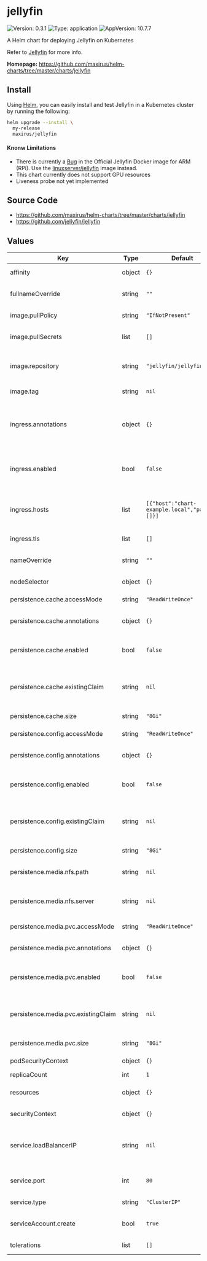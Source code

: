 # jellyfin

![Version: 0.3.1](https://img.shields.io/badge/Version-0.3.1-informational?style=flat-square) ![Type: application](https://img.shields.io/badge/Type-application-informational?style=flat-square) ![AppVersion: 10.7.7](https://img.shields.io/badge/AppVersion-10.7.7-informational?style=flat-square)

A Helm chart for deploying Jellyfin on Kubernetes

Refer to [Jellyfin](https://jellyfin.org) for more info.

**Homepage:** <https://github.com/maxirus/helm-charts/tree/master/charts/jellyfin>

## Install

Using [Helm](https://helm.sh), you can easily install and test Jellyfin in a
Kubernetes cluster by running the following:

```bash
helm upgrade --install \
  my-release
  maxirus/jellyfin
```

#### Knonw Limitations
- There is currently a [Bug](https://github.com/jellyfin/jellyfin/issues/2126) in the Official Jellyfin Docker image for ARM (RPi). Use the [linuxserver/jellyfin](https://hub.docker.com/r/linuxserver/jellyfin) image instead.
- This chart currently does not support GPU resources
- Liveness probe not yet implemented

## Source Code

* <https://github.com/maxirus/helm-charts/tree/master/charts/jellyfin>
* <https://github.com/jellyfin/jellyfin>

## Values

| Key | Type | Default | Description |
|-----|------|---------|-------------|
| affinity | object | `{}` | Set Pod affinity rules |
| fullnameOverride | string | `""` | Overrides the Full Name of resources |
| image.pullPolicy | string | `"IfNotPresent"` | Docker image pull policy |
| image.pullSecrets | list | `[]` | Secrets to use when pulling Docker images |
| image.repository | string | `"jellyfin/jellyfin"` | Docker registry/repository to pull the image from |
| image.tag | string | `nil` | Overrides the default tag used |
| ingress.annotations | object | `{}` | annotations to configure your Ingress. See your Ingress Controller's Docs for more info. |
| ingress.enabled | bool | `false` | Enables the use of an Ingress Controller to front the Service and provide HTTPS |
| ingress.hosts | list | `[{"host":"chart-example.local","paths":[]}]` | list of hosts and their paths that ingress controller should repsond to. |
| ingress.tls | list | `[]` | list of TLS configurations |
| nameOverride | string | `""` | Overrides the name of resources |
| nodeSelector | object | `{}` | Node Selector configuration |
| persistence.cache.accessMode | string | `"ReadWriteOnce"` | [access mode](https://kubernetes.io/docs/concepts/storage/persistent-volumes/#access-modes) to use for the PVC |
| persistence.cache.annotations | object | `{}` | (Optional) annotations to add to the PVC |
| persistence.cache.enabled | bool | `false` | Enables persistence for the config directory |
| persistence.cache.existingClaim | string | `nil` | Set to use an existing PVC instead of creating a new one. |
| persistence.cache.size | string | `"8Gi"` | size/capacity of the PVC |
| persistence.config.accessMode | string | `"ReadWriteOnce"` | [access mode](https://kubernetes.io/docs/concepts/storage/persistent-volumes/#access-modes) to use for the PVC |
| persistence.config.annotations | object | `{}` | (Optional) annotations to add to the PVC |
| persistence.config.enabled | bool | `false` | Enables persistence for the config directory |
| persistence.config.existingClaim | string | `nil` | Set to use an existing PVC instead of creating a new one. |
| persistence.config.size | string | `"8Gi"` | size/capacity of the PVC |
| persistence.media.nfs.path | string | `nil` | Path of NFS Share to mount for Media |
| persistence.media.nfs.server | string | `nil` | Host or IP address of the NFS Share to mount for Media |
| persistence.media.pvc.accessMode | string | `"ReadWriteOnce"` | [access mode](https://kubernetes.io/docs/concepts/storage/persistent-volumes/#access-modes) to use for the PVC |
| persistence.media.pvc.annotations | object | `{}` | (Optional) annotations to add to the PVC |
| persistence.media.pvc.enabled | bool | `false` | Enables persistence of for the media directory |
| persistence.media.pvc.existingClaim | string | `nil` | Set to use an existing PVC instead of creating a new one. |
| persistence.media.pvc.size | string | `"8Gi"` | size/capacity of the PVC |
| podSecurityContext | object | `{}` | Set Pod security contexts |
| replicaCount | int | `1` |  |
| resources | object | `{}` | Set resource limits/requests for the Pod(s) |
| securityContext | object | `{}` | Set Security Context |
| service.loadBalancerIP | string | `nil` | Set specific IP address for LoadBalancer. `service.type` must be set to `LoadBalancer` |
| service.port | int | `80` | Port the Service should communicate on |
| service.type | string | `"ClusterIP"` | Type of Service to use |
| serviceAccount.create | bool | `true` | Specifies whether a service account should be created |
| tolerations | list | `[]` | Node toleration configuration |